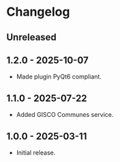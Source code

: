 # Changelog

## Unreleased

## 1.2.0 - 2025-10-07

* Made plugin PyQt6 compliant.

## 1.1.0 - 2025-07-22

* Added GISCO Communes service.

## 1.0.0 - 2025-03-11

* Initial release.
